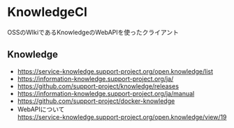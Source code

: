 # KnowledgeCl
OSSのWIkiであるKnowledgeのWebAPIを使ったクライアント

## Knowledge
- https://service-knowledge.support-project.org/open.knowledge/list
- https://information-knowledge.support-project.org/ja/
- https://github.com/support-project/knowledge/releases
- https://information-knowledge.support-project.org/ja/manual
- https://github.com/support-project/docker-knowledge
- WebAPIについて  
  https://service-knowledge.support-project.org/open.knowledge/view/19

